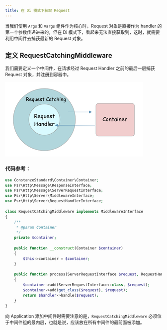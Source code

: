 ```yaml
---
title: 在 Di 模式下获取 Request
---
```


当我们使用 `Args` 和 `Vargs` 组件作为核心时，Request 对象是直接作为 handler 的第一个参数传递进来的，但在 Di 模式下，看起来无法直接获取到，这时，就需要利用中间件去捕获最新的 Request 对象。

## 定义 RequestCatchingMiddleware
我们需要定义一个中间件，在请求经过 Request Handler 之前的最后一层捕获 Request 对象，并注册到容器中。

<img class="img-fluid" src="/docs/v1/images/request-catching.png" />

### 代码参考：
```php
use ConstanzeStandard\Container\Container;
use Psr\Http\Message\ResponseInterface;
use Psr\Http\Message\ServerRequestInterface;
use Psr\Http\Server\MiddlewareInterface;
use Psr\Http\Server\RequestHandlerInterface;

class RequestCatchingMiddleware implements MiddlewareInterface
{
    /**
     * @param Container
     */
    private $container;

    public function __construct(Container $container)
    {
        $this->container = $container;
    }

    public function process(ServerRequestInterface $request, RequestHandlerInterface $handler): ResponseInterface
    {
        $container->add(ServerRequestInterface::class, $request);
        $container->add(get_class($request), $request);
        return $handler->handle($request);
    }
}
```
向 Application 添加中间件时需要注意的是，`RequestCatchingMiddleware` 必须位于中间件组的最内层，也就是说，应该放在所有中间件的最前面被添加。